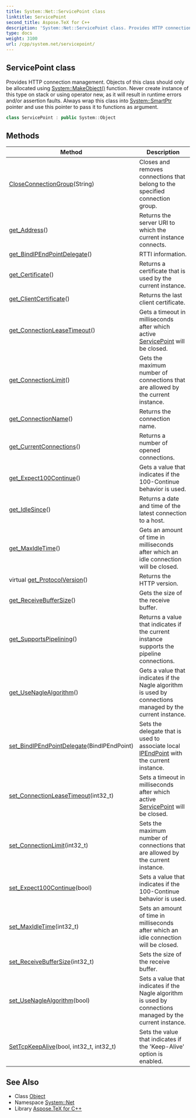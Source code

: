 ```yaml
---
title: System::Net::ServicePoint class
linktitle: ServicePoint
second_title: Aspose.TeX for C++
description: 'System::Net::ServicePoint class. Provides HTTP connection management. Objects of this class should only be allocated using System::MakeObject() function. Never create instance of this type on stack or using operator new, as it will result in runtime errors and/or assertion faults. Always wrap this class into System::SmartPtr pointer and use this pointer to pass it to functions as argument in C++.'
type: docs
weight: 3100
url: /cpp/system.net/servicepoint/
---
```

## ServicePoint class


Provides HTTP connection management. Objects of this class should only be allocated using [System::MakeObject()](../../system/makeobject/) function. Never create instance of this type on stack or using operator new, as it will result in runtime errors and/or assertion faults. Always wrap this class into [System::SmartPtr](../../system/smartptr/) pointer and use this pointer to pass it to functions as argument.

```cpp
class ServicePoint : public System::Object
```

## Methods

| Method | Description |
| --- | --- |
| [CloseConnectionGroup](./closeconnectiongroup/)(String) | Closes and removes connections that belong to the specified connection group. |
| [get_Address](./get_address/)() | Returns the server URI to which the current instance connects. |
| [get_BindIPEndPointDelegate](./get_bindipendpointdelegate/)() | RTTI information. |
| [get_Certificate](./get_certificate/)() | Returns a certificate that is used by the current instance. |
| [get_ClientCertificate](./get_clientcertificate/)() | Returns the last client certificate. |
| [get_ConnectionLeaseTimeout](./get_connectionleasetimeout/)() | Gets a timeout in milliseconds after which active [ServicePoint](./) will be closed. |
| [get_ConnectionLimit](./get_connectionlimit/)() | Gets the maximum number of connections that are allowed by the current instance. |
| [get_ConnectionName](./get_connectionname/)() | Returns the connection name. |
| [get_CurrentConnections](./get_currentconnections/)() | Returns a number of opened connections. |
| [get_Expect100Continue](./get_expect100continue/)() | Gets a value that indicates if the 100-Continue behavior is used. |
| [get_IdleSince](./get_idlesince/)() | Returns a date and time of the latest connection to a host. |
| [get_MaxIdleTime](./get_maxidletime/)() | Gets an amount of time in milliseconds after which an idle connection will be closed. |
| virtual [get_ProtocolVersion](./get_protocolversion/)() | Returns the HTTP version. |
| [get_ReceiveBufferSize](./get_receivebuffersize/)() | Gets the size of the receive buffer. |
| [get_SupportsPipelining](./get_supportspipelining/)() | Returns a value that indicates if the current instance supports the pipeline connections. |
| [get_UseNagleAlgorithm](./get_usenaglealgorithm/)() | Gets a value that indicates if the Nagle algorithm is used by connections managed by the current instance. |
| [set_BindIPEndPointDelegate](./set_bindipendpointdelegate/)(BindIPEndPoint) | Sets the delegate that is used to associate local [IPEndPoint](../ipendpoint/) with the current instance. |
| [set_ConnectionLeaseTimeout](./set_connectionleasetimeout/)(int32_t) | Sets a timeout in milliseconds after which active [ServicePoint](./) will be closed. |
| [set_ConnectionLimit](./set_connectionlimit/)(int32_t) | Sets the maximum number of connections that are allowed by the current instance. |
| [set_Expect100Continue](./set_expect100continue/)(bool) | Sets a value that indicates if the 100-Continue behavior is used. |
| [set_MaxIdleTime](./set_maxidletime/)(int32_t) | Sets an amount of time in milliseconds after which an idle connection will be closed. |
| [set_ReceiveBufferSize](./set_receivebuffersize/)(int32_t) | Sets the size of the receive buffer. |
| [set_UseNagleAlgorithm](./set_usenaglealgorithm/)(bool) | Sets a value that indicates if the Nagle algorithm is used by connections managed by the current instance. |
| [SetTcpKeepAlive](./settcpkeepalive/)(bool, int32_t, int32_t) | Sets the value that indicates if the 'Keep-Alive' option is enabled. |
## See Also

* Class [Object](../../system/object/)
* Namespace [System::Net](../)
* Library [Aspose.TeX for C++](../../)
